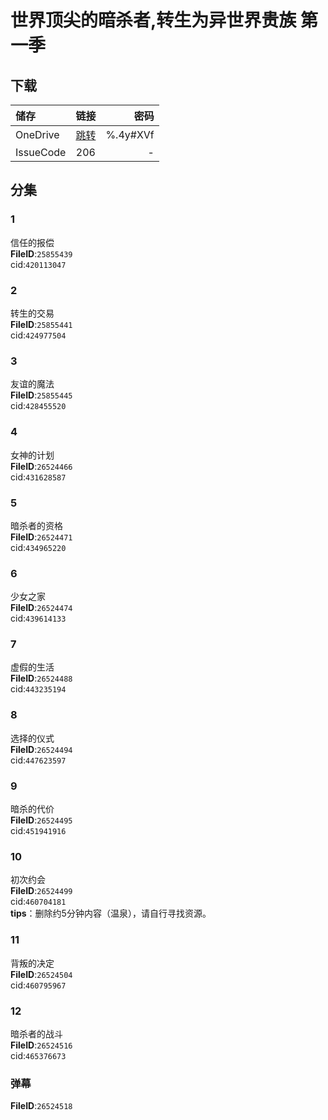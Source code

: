 # 世界顶尖的暗杀者,转生为异世界贵族 第一季

## 下载

储存 | 链接 | 密码
:--- | :---: | ---:
OneDrive | [跳转](https://xrzcloud-my.sharepoint.com/:f:/g/personal/xrz_xrzyun_ml/EgzK93K6lR5Lut5OMdvepZsBzdP-au6Jh3JFizqHyDMhgA?e=Ww7Gfb) | %.4y#XVf
IssueCode | 206 | -

## 分集

### 1

信任的报偿  
**FileID**:`25855439`  
cid:`420113047`  

### 2

转生的交易  
**FileID**:`25855441`  
cid:`424977504`  

### 3

友谊的魔法  
**FileID**:`25855445`  
cid:`428455520`  

### 4

女神的计划  
**FileID**:`26524466`  
cid:`431628587`  

### 5

暗杀者的资格  
**FileID**:`26524471`  
cid:`434965220`  

### 6

少女之家  
**FileID**:`26524474`  
cid:`439614133`  

### 7

虚假的生活  
**FileID**:`26524488`  
cid:`443235194`  

### 8

选择的仪式  
**FileID**:`26524494`  
cid:`447623597`  

### 9

暗杀的代价  
**FileID**:`26524495`  
cid:`451941916`  

### 10

初次约会  
**FileID**:`26524499`  
cid:`460704181`  
**tips**：删除约5分钟内容（温泉），请自行寻找资源。  

### 11

背叛的决定  
**FileID**:`26524504`  
cid:`460795967`  

### 12

暗杀者的战斗  
**FileID**:`26524516`  
cid:`465376673`  

### 弹幕

**FileID**:`26524518`  
